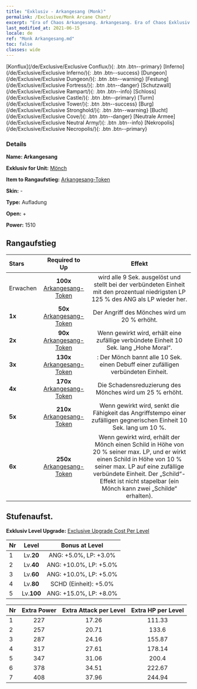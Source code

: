 ```yaml
---
title: "Exklusiv - Arkangesang (Monk)"
permalink: /Exclusive/Monk Arcane Chant/
excerpt: "Era of Chaos Arkangesang. Arkangesang. Era of Chaos Exklusiv Arkangesang. Mönch Exklusiv."
last_modified_at: 2021-06-15
locale: de
ref: "Monk Arkangesang.md"
toc: false
classes: wide
---
```

 [Konflux](/de/Exclusive/Exclusive Conflux/){: .btn .btn--primary} [Inferno](/de/Exclusive/Exclusive Inferno/){: .btn .btn--success} [Dungeon](/de/Exclusive/Exclusive Dungeon/){: .btn .btn--warning} [Festung](/de/Exclusive/Exclusive Fortress/){: .btn .btn--danger} [Schutzwall](/de/Exclusive/Exclusive Rampart/){: .btn .btn--info} [Schloss](/de/Exclusive/Exclusive Castle/){: .btn .btn--primary} [Turm](/de/Exclusive/Exclusive Tower/){: .btn .btn--success} [Burg](/de/Exclusive/Exclusive Stronghold/){: .btn .btn--warning} [Bucht](/de/Exclusive/Exclusive Cove/){: .btn .btn--danger} [Neutrale Armee](/de/Exclusive/Exclusive Neutral Army/){: .btn .btn--info} [Nekropolis](/de/Exclusive/Exclusive Necropolis/){: .btn .btn--primary} 

### Details
 **Name: Arkangesang** 

 **Exklusiv for Unit:** [Mönch](/de/units/Monk/) 

 **Item to Rangaufstieg:** [Arkangesang-Token](/ItemsDE/con_915/)

 **Skin:** -

 **Type:** Aufladung

 **Open:** +

 **Power:** 1510

## Rangaufstieg

  |     Stars    |  Required to Up | Effekt |
  |:-------------|:---------------:|:---------------:|
  |  Erwachen  | **100x** [Arkangesang-Token](/ItemsDE/con_915/) | <Predigt> wird alle 9 Sek. ausgelöst und stellt bei der verbündeten Einheit mit den prozentual niedrigsten LP 125 % des ANG als LP wieder her. |
  | **1x** <i class="fas fa-star"/> | **50x** [Arkangesang-Token](/ItemsDE/con_915/) | Der Angriff des Mönches wird um 20 % erhöht. |
  | **2x** <i class="fas fa-star"/> | **90x** [Arkangesang-Token](/ItemsDE/con_915/) | Wenn <Predigt> gewirkt wird, erhält eine zufällige verbündete Einheit 10 Sek. lang „Hohe Moral“. |
  | **3x** <i class="fas fa-star"/> | **130x** [Arkangesang-Token](/ItemsDE/con_915/) | <Hingabe>: Der Mönch bannt alle 10 Sek. einen Debuff einer zufälligen verbündeten Einheit. |
  | **4x** <i class="fas fa-star"/> | **170x** [Arkangesang-Token](/ItemsDE/con_915/) | Die Schadensreduzierung des Mönches wird um 25 % erhöht. |
  | **5x** <i class="fas fa-star"/> | **210x** [Arkangesang-Token](/ItemsDE/con_915/) | Wenn <Predigt> gewirkt wird, senkt die Fähigkeit das Angriffstempo einer zufälligen gegnerischen Einheit 10 Sek. lang um 10 %. |
  | **6x** <i class="fas fa-star"/> | **250x** [Arkangesang-Token](/ItemsDE/con_915/) | Wenn <Hingabe> gewirkt wird, erhält der Mönch einen Schild in Höhe von 20 % seiner max. LP, und er wirkt einen Schild in Höhe von 10 % seiner max. LP auf eine zufällige verbündete Einheit. Der „Schild“-Effekt ist nicht stapelbar (ein Mönch kann zwei „Schilde“ erhalten). |


## Stufenaufst.
 **Exklusiv Level Upgrade:** [Exclusive Upgrade Cost Per Level](/Exclusive/ExclusiveUpgradeCostPerLevel/)

  |  Nr  |   Level  | Bonus at Level |
  |:-----|:--------:|:--------------:|
  | 1 | Lv.**20** | ANG: +5.0%, LP: +3.0% |
  | 2 | Lv.**40** | ANG: +10.0%, LP: +5.0% |
  | 3 | Lv.**60** | ANG: +10.0%, LP: +5.0% |
  | 4 | Lv.**80** | SCHD (Einheit): +5.0% |
  | 5 | Lv.**100** | ANG: +15.0%, LP: +8.0% |


  |  Nr  |  Extra Power | Extra Attack per Level | Extra HP per Level |
  |:-----|:--------:|:--------:|:--------:|
  | 1 | 227 | 17.26 | 111.33 |
  | 2 | 257 | 20.71 | 133.6 |
  | 3 | 287 | 24.16 | 155.87 |
  | 4 | 317 | 27.61 | 178.14 |
  | 5 | 347 | 31.06 | 200.4 |
  | 6 | 378 | 34.51 | 222.67 |
  | 7 | 408 | 37.96 | 244.94 |


